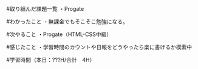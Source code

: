 #取り組んだ課題一覧
・Progate

#わかったこと
・無課金でもそこそこ勉強になる。

#次やること
・Progate（HTML-CSS中級）

#感じたこと
・学習時間のカウントや日報をどうやったら楽に書けるか模索中

#学習時間（本日：???H/合計　4H）
